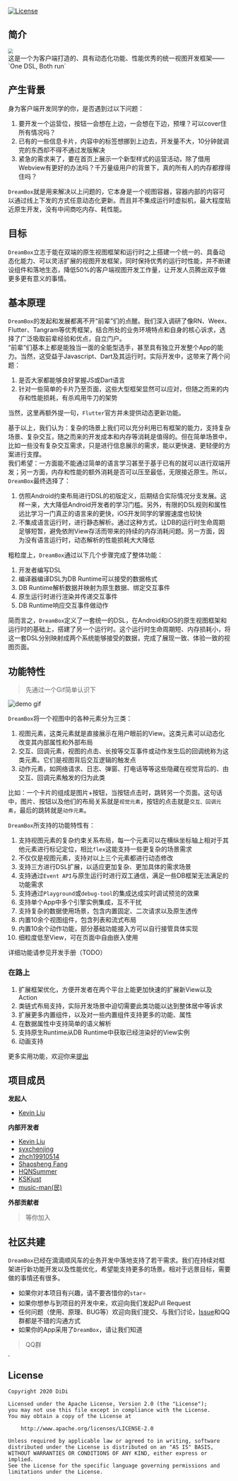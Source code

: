 
[![License](https://img.shields.io/badge/License-Apache%202.0-blue.svg)](https://opensource.org/licenses/Apache-2.0)
## 简介
<img style="zoom:70%" src="docs/assets/ic_dreambox.jpg">
<br>
这是一个为客户端打造的、具有动态化功能、性能优秀的统一视图开发框架——`One DSL, Both run`

## 产生背景

身为客户端开发同学的你，是否遇到过以下问题：
1. 要开发一个运营位，按钮一会想在上边，一会想在下边，预埋？可以cover住所有情况吗？
2. 已有的一些信息卡片，内容中的标签想挪到上边去，开发量不大，10分钟就调完的东西却不得不通过发版解决
3. 紧急的需求来了，要在首页上展示一个新型样式的运营活动，除了借用Webview有更好的办法吗？千万量级用户的背景下，真的所有人的内存都撑得住吗？

`DreamBox`就是用来解决以上问题的，它本身是一个视图容器，容器内部的内容可以通过线上下发的方式任意动态化更新。而且并不集成运行时虚拟机，最大程度贴近原生开发，没有中间商吃内存、耗性能。

## 目标
`DreamBox`立志于能在双端的原生视图框架和运行时之上搭建一个统一的、具备动态化能力、可以灵活扩展的视图开发框架，同时保持优秀的运行时性能，并不断建设组件和落地生态，降低50%的客户端视图开发工作量，让开发人员腾出双手做更多更有意义的事情。


## 基本原理
`DreamBox`的发起和发展都离不开“前辈”们的点醒。我们深入调研了像RN、Weex、Flutter、Tangram等优秀框架，结合所处的业务环境特点和自身的核心诉求，选择了广泛吸取前辈经验和优点，自立门户。
<br>
“前辈”们基本上都是能独当一面的全能型选手，甚至具有独立开发整个App的能力。当然，这受益于Javascript、Dart及其运行时。实际开发中，这带来了两个问题：
1. 是否大家都能够良好掌握JS或Dart语言
2. 针对一些简单的卡片乃至页面，这些大型框架显然可以应对，但随之而来的内存和性能损耗，有杀鸡用牛刀的架势

当然，这里再额外提一句，`Flutter`官方并未提供动态更新功能。

基于以上，我们认为：复杂的场景上我们可以充分利用已有框架的能力，支持复杂场景、复杂交互，随之而来的开发成本和内存等消耗是值得的。但在简单场景中，比如一些没有复杂交互需求，只是进行信息展示的需求，能以更快速、更轻便的方案进行支撑。
<br>
我们希望：一方面能不能通过简单的语言学习甚至于基于已有的就可以进行双端开发；另一方面，内存和性能的额外消耗是否可以压至最低，无限接近原生。所以，`DreamBox`最终选择了：
1. 仿照Android约束布局进行DSL的初版定义，后期结合实际情况分支发展。这样一来，大大降低Android开发者的学习门槛。另外，有限的DSL规则和属性远比学习一门真正的语言来的更快，iOS开发同学的掌握速度也较快
2. 不集成语言运行时，进行静态解析。通过这种方式，让DB的运行时生命周期足够短暂，避免依附View存活而带来的持续的内存消耗问题。另一方面，因为没有语言运行时，动态解析的性能损耗大大降低

粗粒度上，`DreamBox`通过以下几个步骤完成了整体功能：
1. 开发者编写DSL
2. 编译器编译DSL为DB Runtime可以接受的数据格式
3. DB Runtime解析数据并映射为原生数据、绑定交互事件
4. 原生运行时进行渲染并传递交互事件
5. DB Runtime响应交互事件做动作

简而言之，`DreamBox`定义了一套统一的DSL，在Android和iOS的原生视图框架和运行时的基础上，搭建了另一个运行时。这个运行时生命周期短、内存损耗小，将这一套DSL分别映射成两个系统能够接受的数据，完成了展现一致、体验一致的视图页面。


## 功能特性
> 先通过一个Gif简单认识下

![demo gif](docs/assets/db-demo.gif)

`DreamBox`将一个视图中的各种元素分为三类：
1. 视图元素，这类元素就是直接展示在用户眼前的View。这类元素可以动态化改变其内部属性和外部布局
2. 交互、回调元素，视图的点击、长按等交互事件或动作发生后的回调统称为这类元素。它们是视图背后交互逻辑的触发点
3. 动作元素，如网络请求、日志、弹窗、打电话等等这些隐藏在视觉背后的、由交互、回调元素触发的归为此类

比如：一个卡片的组成是图片+按钮，当按钮点击时，跳转另一个页面。这句话中，图片、按钮以及他们的布局关系就是`视觉元素`，按钮的点击就是`交互、回调元素`，最后的跳转就是`动作元素`。

`DreamBox`所支持的功能特性有：
1. 支持视图元素的复杂约束关系布局，每一个元素可以在横纵坐标轴上相对于其他元素进行标记定位，相比`flex`这能支持一些更复杂的场景需求
2. 不仅仅是视图元素，支持对以上三个元素都进行动态修改
3. 支持三方进行DSL扩展，以适应更加复杂、更加具体的需求场景
4. 支持通过`Event API`与原生运行时进行双工通信，满足一些DB框架无法满足的功能需求
5. 支持通过`Playground`或`debug-tool`的集成达成实时调试预览的效果
6. 支持单个App中多个引擎实例集成，互不干扰
7. 支持复杂的数据使用场景，包含内置固定、二次请求以及原生透传
8. 内置10余个视图组件，包含列表和流式布局
9. 内置10余个动作功能，部分基础功能接入方可以自行接管具体实现
10. 细粒度低至View，可在页面中自由嵌入使用

详细功能请参见开发手册（TODO）

### 在路上 
1. 扩展框架优化，方便开发者在两个平台上能更加快速的扩展新View以及Action
2. 类链式布局支持，实际开发场景中迫切需要此类功能以达到整体居中等诉求
3. 扩展更多内置组件，以及对一些内置组件支持更多的功能、属性
4. 在数据属性中支持简单的语义解析
5. 支持原生Runtime从DB Runtime中获取已经渲染好的View实例
6. 动画支持

更多实用功能，欢迎你来[提出](https://github.com/didi/DreamBox/issues)

## 项目成员

**发起人**
- [Kevin Liu](https://github.com/lkv1988)

**内部开发者**
- [Kevin Liu](https://github.com/lkv1988)
- [syxchenjing](https://github.com/sxychenjing)
- [zhch19910514](https://github.com/zhch19910514)
- [Shaosheng Fang](https://github.com/fss1994)
- [HQNSummer](https://github.com/HQNSummer)
- [KSKjust](https://github.com/KSKjust)
- [music-man(民)](https://github.com/music-man)

**外部贡献者**
> 等你加入

## 社区共建
`DreamBox`已经在滴滴顺风车的业务开发中落地支持了若干需求。我们在持续对框架进行新功能开发以及性能优化，希望能支持更多的场景。相对于远景目标，需要做的事情还有很多。

- 如果你对本项目有兴趣，请不要吝惜你的`star⭐️`
- 如果你想参与到项目的开发中来，欢迎向我们发起Pull Request
- 任何问题（使用、原理、BUG等）欢迎向我们提交、与我们讨论，[Issue](https://github.com/didi/DreamBox/issues)和QQ群都是不错的沟通方式
- 如果你的App采用了`DreamBox`，请让我们知道

> QQ群

<img style="zoom:25%" src="docs/assets/db_qq_qrcode.png">

## License

```
Copyright 2020 DiDi

Licensed under the Apache License, Version 2.0 (the "License");
you may not use this file except in compliance with the License.
You may obtain a copy of the License at

    http://www.apache.org/licenses/LICENSE-2.0

Unless required by applicable law or agreed to in writing, software
distributed under the License is distributed on an "AS IS" BASIS,
WITHOUT WARRANTIES OR CONDITIONS OF ANY KIND, either express or implied.
See the License for the specific language governing permissions and
limitations under the License.
```